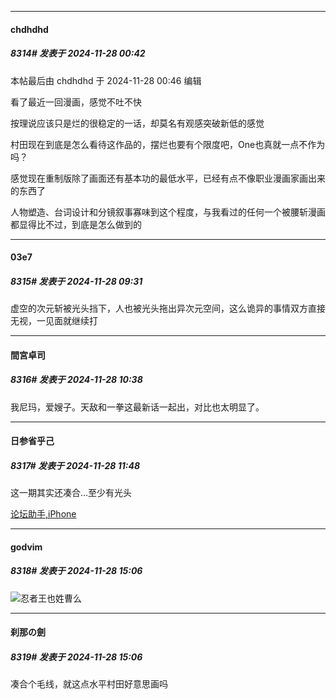 ﻿
*****

####  chdhdhd  
##### 8314#       发表于 2024-11-28 00:42

 本帖最后由 chdhdhd 于 2024-11-28 00:46 编辑 

看了最近一回漫画，感觉不吐不快

按理说应该只是烂的很稳定的一话，却莫名有观感突破新低的感觉

村田现在到底是怎么看待这作品的，摆烂也要有个限度吧，One也真就一点不作为吗？

感觉现在重制版除了画面还有基本功的最低水平，已经有点不像职业漫画家画出来的东西了

人物塑造、台词设计和分镜叙事寡味到这个程度，与我看过的任何一个被腰斩漫画都显得比不过，到底是怎么做到的


*****

####  03e7  
##### 8315#       发表于 2024-11-28 09:31

虚空的次元斩被光头挡下，人也被光头拖出异次元空间，这么诡异的事情双方直接无视，一见面就继续打


*****

####  間宮卓司  
##### 8316#       发表于 2024-11-28 10:38

我尼玛，爱嫂子。天敌和一拳这最新话一起出，对比也太明显了。


*****

####  日参省乎己  
##### 8317#       发表于 2024-11-28 11:48

这一期其实还凑合…至少有光头

[论坛助手,iPhone](https://bbs.saraba1st.com/2b/forum.php?mod=viewthread&amp;tid=2029836)


*****

####  godvim  
##### 8318#       发表于 2024-11-28 15:06

<img src="https://static.saraba1st.com/image/smiley/face2017/003.png" referrerpolicy="no-referrer">忍者王也姓曹么

*****

####  刹那の劍  
##### 8319#       发表于 2024-11-28 15:06

凑合个毛线，就这点水平村田好意思画吗

